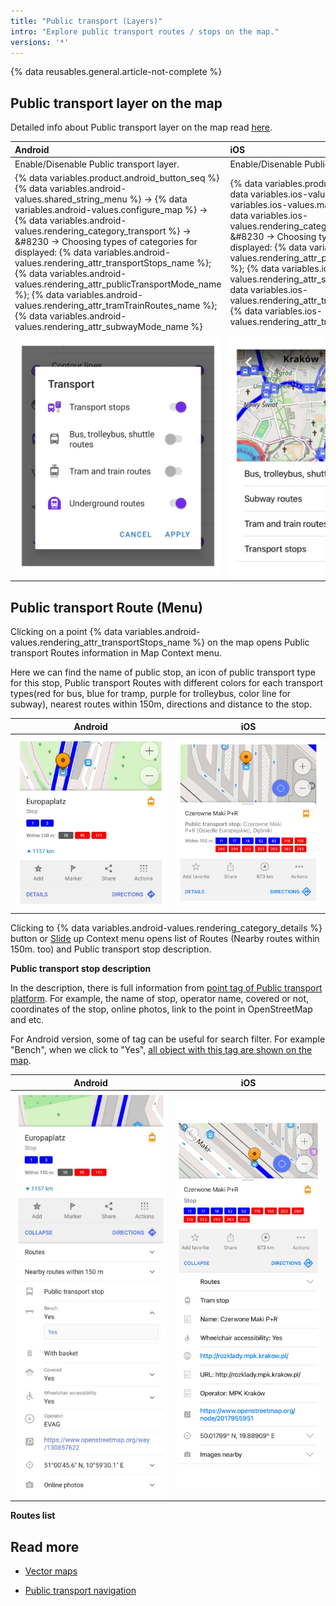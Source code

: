 ```yaml
---
title: "Public transport (Layers)"
intro: "Explore public transport routes / stops on the map."
versions: '*'
---
```

{% data reusables.general.article-not-complete %}

## Public transport layer on the map

Detailed info about Public transport layer on the map read [here](/osmand/map/vector-maps#transport).


| Android | iOS |
| :--- | :--- |
| Enable/Disenable Public transport layer.| Enable/Disenable Public transport layer. |
|{% data variables.product.android_button_seq %} {% data variables.android-values.shared_string_menu %} → {% data variables.android-values.configure_map %} → {% data variables.android-values.rendering_category_transport %} → &#8230 → Choosing types of categories for displayed: {% data variables.android-values.rendering_attr_transportStops_name %}; {% data variables.android-values.rendering_attr_publicTransportMode_name %}; {% data variables.android-values.rendering_attr_tramTrainRoutes_name %}; {% data variables.android-values.rendering_attr_subwayMode_name %} | {% data variables.product.ios_button_seq %} {% data variables.ios-values.menu %} → {% data variables.ios-values.map_settings_map %} → {% data variables.ios-values.rendering_category_transport %} → &#8230 → Choosing types of categories for displayed: {% data variables.ios-values.rendering_attr_publicTransportMode_name %}; {% data variables.ios-values.rendering_attr_subwayMode_name %}; {% data variables.ios-values.rendering_attr_tramTrainRoutes_name %}; {% data variables.ios-values.rendering_attr_transportStops_name %}  |
|   ![Public transport layer Android](/assets/images/map/pt_layer_android.png) | ![Public transport layer iOS](/assets/images/map/pt_layer_ios.png) |

## Public transport Route (Menu)

Clicking on a point {% data variables.android-values.rendering_attr_transportStops_name %} on the map opens Public transport Routes information in Map Context menu.

Here we can find the name of public stop, an icon of public transport type for this stop, Public transport Routes with different colors for each transport types(red for bus, blue for tramp, purple for trolleybus, color line for subway), nearest routes within 150m, directions and distance to the stop.

| Android | iOS |
| :---: | :---: |
| ![Public transport Route menu Android](/assets/images/map/pt_routemenu_android.png) | ![Public transport Route menu iOS](/assets/images/map/pt_routemenu_ios.png) |


Clicking to {% data variables.android-values.rendering_category_details %} button or [Slide](/osmand/map/interact-with-map#gestures) up Context menu opens list of Routes (Nearby routes within 150m. too) and Public transport stop description.

**Public transport stop description**

In the description, there is full information from [point tag of Public transport platform](https://wiki.openstreetmap.org/wiki/Tag:public_transport%3Dplatform). For example, the name of stop, operator name, covered or not, coordinates of the stop, online photos, link to the point in OpenStreetMap and etc.

For Android version, some of tag can be useful for search filter. For example "Bench", when we click to "Yes", [all object with this tag are shown on the map](/osmand/map/point-layers-on-map#search-results-poi-on-the-map).


| Android | iOS |
| :---: | :---: |
| ![Public transport Route menu details Android](/assets/images/map/pt_routemenu_details_android.png) | ![Public transport Route menu iOS](/assets/images/map/pt_routemenu_details_ios.png) |

**Routes list**








## Read more

- [Vector maps](osmand/map/vector-maps)
  
- [Public transport navigation](/osmand/navigation/public-transport-navigation)
  
